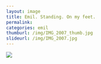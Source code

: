 ```yaml
---
layout: image
title: Emil. Standing. On my feet.
permalink: 
categories: emil
thumburl: /img/IMG_2007_thumb.jpg
slideurl: /img/IMG_2007.jpg
---
```


![](/img/IMG_2007.jpg)


